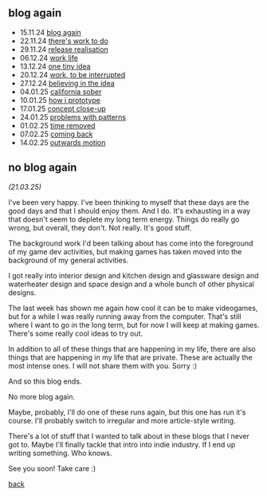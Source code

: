 ## blog again

- 15.11.24 [blog again](24_11_15_blogagain)
- 22.11.24 [there's work to do](24_11_22_work_to_do)
- 29.11.24 [release realisation](24_11_29_release_realisation)
- 06.12.24 [work life](24_12_06_work_life)
- 13.12.24 [one tiny idea](24_12_13_one_tiny_idea)
- 20.12.24 [work, to be interrupted](24_12_20_work_to_be_interrupted)
- 27.12.24 [believing in the idea](24_12_27_believing_in_the_idea)
- 04.01.25 [california sober](25_01_04_california_sober) 
- 10.01.25 [how i prototype](25_01_10_how_i_prototype)
- 17.01.25 [concept close-up](25_01_17_concept_close_up)
- 24.01.25 [problems with patterns](25_01_24_problems_with_patterns)
- 01.02.25 [time removed](25_02_01_time_removed.md)
- 07.02.25 [coming back](25_02_07_coming_back)
- 14.02.25 [outwards motion](25_02_14_outwards_motion)

## no blog again 
*(21.03.25)*

I've been very happy. I've been thinking to myself that these days are the good days and that I should enjoy them. And I do. It's exhausting in a way that doesn't seem to deplete my long term energy. Things do really go wrong, but overall, they don't. Not really. It's good stuff.

The background work I'd been talking about has come into the foreground of my game dev activities, but making games has taken moved into the background of my general activities.

I got really into interior design and kitchen design and glassware design and waterheater design and space design and a whole bunch of other physical designs. 

The last week has shown me again how cool it can be to make videogames, but for a while I was really running away from the computer. That's still where I want to go in the long term, but for now I will keep at making games. There's some really cool ideas to try out. 

In addition to all of these things that are happening in my life, there are also things that are happening in my life that are private. These are actually the most intense ones. I will not share them with you. Sorry :)

And so this blog ends. 

No more blog again. 

Maybe, probably, I'll do one of these runs again, but this one has run it's course. I'll probably switch to irregular and more article-style writing. 

There's a lot of stuff that I wanted to talk about in these blogs that I never got to. Maybe I'll finally tackle that intro into indie industry. If I end up writing something. Who knows.

See you soon!
Take care :)

[back](thinking)
